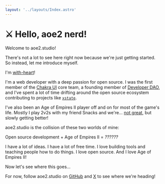 ```yaml
---
layout: '../layouts/Index.astro'
---
```


# <span aria-hidden="true">⚔</span>️ Hello, aoe2 nerd!

Welcome to aoe2.studio!

There's not a lot to see here right now because we're just getting started. So instead, let me introduce myself.

I'm [with-heart](https://github.com/with-heart)!

I'm a web developer with a deep passion for open source. I was the first member of the [Chakra UI](https://chakra-ui.com/) core team, a founding member of [Developer DAO](https://developerdao.com/), and I've spent a lot of time drifting around the open source ecosystem contributing to projects like [`xstate`](https://github.com/statelyai/xstate).

I've also been an Age of Empires II player off and on for most of the game's life. Mostly I play 2v2s with my friend Snacks and we're… [not great](https://www.aoe2insights.com/user/3880229/), but slowly getting better!

aoe2.studio is the collision of these two worlds of mine:

Open source development + Age of Empires II = _??????_

I have a lot of ideas. I have a lot of free time. I love building tools and teaching people how to do things. I love open source. And I love Age of Empires II!

Now let's see where this goes…

For now, follow aoe2.studio on [GitHub](https://github.com/aoe2-studio) and [X](https://x.com/aoe2_studio) to see where we're heading!
